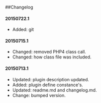 ##Changelog

#### 20150722.1
* Added: git

#### 20150715.1
 * Changed: removed PHP4 class call.
 * Changed: how class file was included.

#### 20150713.1
 * Updated: plugin description updated.
 * Added: plugin define constance's. 
 * Updated: readme.md and changelog.md.
 * Change: bumped version.
 